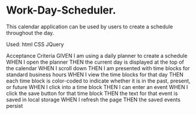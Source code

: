# Work-Day-Scheduler.

This calendar application can be used by users to create a schedule throughout the day.

Used:
  html
  CSS
  JQuery





Acceptance Criteria
  GIVEN I am using a daily planner to create a schedule
  WHEN I open the planner
  THEN the current day is displayed at the top of the calendar
  WHEN I scroll down
  THEN I am presented with time blocks for standard business hours
  WHEN I view the time blocks for that day
  THEN each time block is color-coded to indicate whether it is in the past, present, or future
  WHEN I click into a time block
  THEN I can enter an event
  WHEN I click the save button for that time block
  THEN the text for that event is saved in local storage
  WHEN I refresh the page
  THEN the saved events persist
